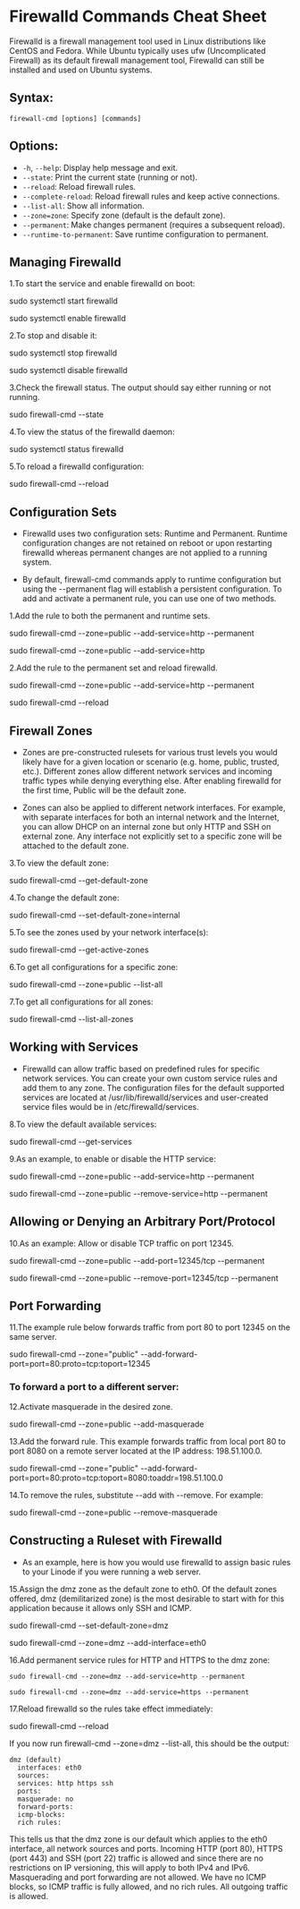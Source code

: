 # Firewalld Commands Cheat Sheet

Firewalld is a firewall management tool used in Linux distributions like CentOS and Fedora. While Ubuntu typically uses ufw (Uncomplicated Firewall) as its default firewall management tool, Firewalld can still be installed and used on Ubuntu systems.

## Syntax:

`firewall-cmd [options] [commands]`


## Options:

- `-h`, `--help`: Display help message and exit.
- `--state`: Print the current state (running or not).
- `--reload`: Reload firewall rules.
- `--complete-reload`: Reload firewall rules and keep active connections.
- `--list-all`: Show all information.
- `--zone=zone`: Specify zone (default is the default zone).
- `--permanent`: Make changes permanent (requires a subsequent reload).
- `--runtime-to-permanent`: Save runtime configuration to permanent.


## Managing Firewalld

1.To start the service and enable firewalld on boot:

sudo systemctl start firewalld

sudo systemctl enable firewalld


2.To stop and disable it:

sudo systemctl stop firewalld

sudo systemctl disable firewalld

3.Check the firewall status. The output should say either running or not running.

sudo firewall-cmd --state

4.To view the status of the firewalld daemon:

sudo systemctl status firewalld

5.To reload a firewalld configuration:

sudo firewall-cmd --reload

## Configuration Sets

- Firewalld uses two configuration sets: Runtime and Permanent. Runtime configuration changes are not retained on reboot or upon restarting firewalld whereas permanent changes are not applied to a running system.

- By default, firewall-cmd commands apply to runtime configuration but using the --permanent flag will establish a persistent configuration. To add and activate a permanent rule, you can use one of two methods.

1.Add the rule to both the permanent and runtime sets.

sudo firewall-cmd --zone=public --add-service=http --permanent

sudo firewall-cmd --zone=public --add-service=http

2.Add the rule to the permanent set and reload firewalld.

sudo firewall-cmd --zone=public --add-service=http --permanent

sudo firewall-cmd --reload

## Firewall Zones

- Zones are pre-constructed rulesets for various trust levels you would likely have for a given location or scenario (e.g. home, public, trusted, etc.). Different zones allow different network services and incoming traffic types while denying everything else. After enabling firewalld for the first time, Public will be the default zone.

- Zones can also be applied to different network interfaces. For example, with separate interfaces for both an internal network and the Internet, you can allow DHCP on an internal zone but only HTTP and SSH on external zone. Any interface not explicitly set to a specific zone will be attached to the default zone.

3.To view the default zone:

sudo firewall-cmd --get-default-zone

4.To change the default zone:

sudo firewall-cmd --set-default-zone=internal

5.To see the zones used by your network interface(s):

sudo firewall-cmd --get-active-zones

6.To get all configurations for a specific zone:

sudo firewall-cmd --zone=public --list-all

7.To get all configurations for all zones:

sudo firewall-cmd --list-all-zones

## Working with Services

- Firewalld can allow traffic based on predefined rules for specific network services. You can create your own custom service rules and add them to any zone. The configuration files for the default supported services are located at /usr/lib/firewalld/services and user-created service files would be in /etc/firewalld/services.

8.To view the default available services:

sudo firewall-cmd --get-services

9.As an example, to enable or disable the HTTP service:

sudo firewall-cmd --zone=public --add-service=http --permanent

sudo firewall-cmd --zone=public --remove-service=http --permanent

## Allowing or Denying an Arbitrary Port/Protocol

10.As an example: Allow or disable TCP traffic on port 12345.

sudo firewall-cmd --zone=public --add-port=12345/tcp --permanent

sudo firewall-cmd --zone=public --remove-port=12345/tcp --permanent

## Port Forwarding

11.The example rule below forwards traffic from port 80 to port 12345 on the same server.

sudo firewall-cmd --zone="public" --add-forward-port=port=80:proto=tcp:toport=12345

### To forward a port to a different server:

12.Activate masquerade in the desired zone.

sudo firewall-cmd --zone=public --add-masquerade

13.Add the forward rule. This example forwards traffic from local port 80 to port 8080 on a remote server located at the IP address: 198.51.100.0.

sudo firewall-cmd --zone="public" --add-forward-port=port=80:proto=tcp:toport=8080:toaddr=198.51.100.0

14.To remove the rules, substitute --add with --remove. For example:

sudo firewall-cmd --zone=public --remove-masquerade

## Constructing a Ruleset with Firewalld

- As an example, here is how you would use firewalld to assign basic rules to your Linode if you were running a web server.

15.Assign the dmz zone as the default zone to eth0. Of the default zones offered, dmz (demilitarized zone) is the most desirable to start with for this application because it allows only SSH and ICMP.

sudo firewall-cmd --set-default-zone=dmz

sudo firewall-cmd --zone=dmz --add-interface=eth0

16.Add permanent service rules for HTTP and HTTPS to the dmz zone:
```
sudo firewall-cmd --zone=dmz --add-service=http --permanent

sudo firewall-cmd --zone=dmz --add-service=https --permanent
```

17.Reload firewalld so the rules take effect immediately:

sudo firewall-cmd --reload

If you now run firewall-cmd --zone=dmz --list-all, this should be the output:

```
dmz (default)
  interfaces: eth0
  sources:
  services: http https ssh
  ports:
  masquerade: no
  forward-ports:
  icmp-blocks:
  rich rules:
```

This tells us that the dmz zone is our default which applies to the eth0 interface, all network sources and ports. Incoming HTTP (port 80), HTTPS (port 443) and SSH (port 22) traffic is allowed and since there are no restrictions on IP versioning, this will apply to both IPv4 and IPv6. Masquerading and port forwarding are not allowed. We have no ICMP blocks, so ICMP traffic is fully allowed, and no rich rules. All outgoing traffic is allowed.
